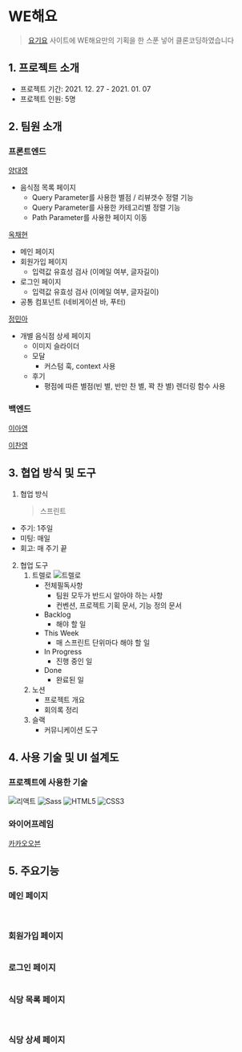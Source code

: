# WE해요

> [요기요](https://yogiyo.co.kr) 사이트에 WE해요만의 기획을 한 스푼 넣어 클론코딩하였습니다

## 1. 프로젝트 소개

- 프로젝트 기간: 2021. 12. 27 - 2021. 01. 07
- 프로젝트 인원: 5명

## 2. 팀원 소개

### 프론트엔드

[양대영](https://github.com/Daeyeong-hub)

- 음식점 목록 페이지
  - Query Parameter를 사용한 별점 / 리뷰갯수 정렬 기능
  - Query Parameter를 사용한 카테고리별 정렬 기능
  - Path Parameter를 사용한 페이지 이동

[옥채현](https://github.com/okch0310)

- 메인 페이지
- 회원가입 페이지
  - 입력값 유효성 검사 (이메일 여부, 글자길이)
- 로그인 페이지
  - 입력값 유효성 검사 (이메일 여부, 글자길이)
- 공통 컴포넌트 (네비게이션 바, 푸터)

[정민아](https://github.com/minami-cs)

- 개별 음식점 상세 페이지
  - 이미지 슬라이더
  - 모달
    - 커스텀 훅, context 사용
  - 후기
    - 평점에 따른 별점(빈 별, 반만 찬 별, 꽉 찬 별) 렌더링 함수 사용

### 백엔드

[이아영](https://github.com/leeay3)

[이찬영](https://github.com/coldzero94)

## 3. 협업 방식 및 도구

1. 협업 방식
   > 스프린트

- 주기: 1주일
- 미팅: 매일
- 회고: 매 주기 끝

2. 협업 도구
   1. 트렐로
      <img alt="트렐로" src="https://user-images.githubusercontent.com/81794430/148511023-b3966a02-c05c-45f5-8590-358a239d2156.png" />
      - 전체필독사항
        - 팀원 모두가 반드시 알아야 하는 사항
        - 컨벤션, 프로젝트 기획 문서, 기능 정의 문서
      - Backlog
        - 해야 할 일
      - This Week
        - 매 스프린트 단위마다 해야 할 일
      - In Progress
        - 진행 중인 일
      - Done
        - 완료된 일
   2. 노션
      - 프로젝트 개요
      - 회의록 정리
   3. 슬랙
      - 커뮤니케이션 도구

## 4. 사용 기술 및 UI 설계도

### 프로젝트에 사용한 기술

<img alt="리액트" src="https://img.shields.io/badge/React-20232A?style=for-the-badge&logo=react&logoColor=61DAFB" /> <img alt="Sass" src="https://img.shields.io/badge/Sass-CC6699?style=for-the-badge&logo=sass&logoColor=white" /> <img alt="HTML5" src="https://img.shields.io/badge/HTML5-E34F26?style=for-the-badge&logo=html5&logoColor=white" /> <img alt="CSS3" src="https://img.shields.io/badge/CSS3-1572B6?style=for-the-badge&logo=css3&logoColor=white" />

### 와이어프레임

[카카오오븐](https://ovenapp.io/view/Y0vKvRg2Q5ZoI9zZvebrj7dy3v70B7M6/BA8v8)

## 5. 주요기능

### 메인 페이지

<img alt="" src="https://files.slack.com/files-pri/TH0U6FBTN-F02T2QL5X43/image.png" />
<img alt="" src="https://files.slack.com/files-pri/TH0U6FBTN-F02SW3U8Y78/image.png" />

### 회원가입 페이지

<img alt="" src="https://files.slack.com/files-pri/TH0U6FBTN-F02SN5K5CT1/image.png" />

### 로그인 페이지

<img alt="" src="https://files.slack.com/files-pri/TH0U6FBTN-F02T2PU2GGJ/image.png" />

### 식당 목록 페이지

<img alt="" src="https://files.slack.com/files-pri/TH0U6FBTN-F02TFDFR76V/image.png" />
<img alt="" src="https://files.slack.com/files-pri/TH0U6FBTN-F02SZS68K37/image.png" />
<img alt="" src="https://files.slack.com/files-pri/TH0U6FBTN-F02SW3ZLEH4/image.png" />
<img alt="" src="https://files.slack.com/files-pri/TH0U6FBTN-F02SW42DUK0/image.png" />
<img alt="" src="https://files.slack.com/files-pri/TH0U6FBTN-F02T2R2RGBD/image.png" />
<img alt="" src="https://files.slack.com/files-tmb/TH0U6FBTN-F02SN5ZUPTR-08ab650bdc/image_720.png" />

### 식당 상세 페이지

<img alt="" src="https://files.slack.com/files-pri/TH0U6FBTN-F02SN5ZUPTR/image.png" />
<img alt="" src="https://files.slack.com/files-pri/TH0U6FBTN-F02TSGEAW2U/image.png" />
<img alt="" src="https://files.slack.com/files-tmb/TH0U6FBTN-F02SZSGJV29-c87c955737/image_720.png" />
<img alt="" src="https://files.slack.com/files-tmb/TH0U6FBTN-F02TSGGEJL8-59f8ebcbe7/image_720.png" />

